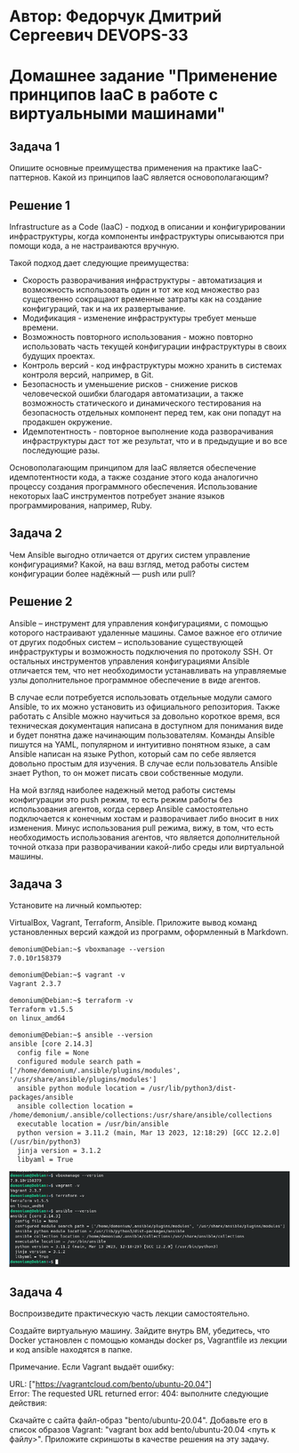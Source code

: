 # Автор: Федорчук Дмитрий Сергеевич DEVOPS-33

# Домашнее задание "Применение принципов IaaC в работе с виртуальными машинами"

## Задача 1
Опишите основные преимущества применения на практике IaaC-паттернов.
Какой из принципов IaaC является основополагающим?

## Решение 1

Infrastructure as a Code (IaaC) - подход в описании и конфигурировании инфраструктуры, когда компоненты инфраструктуры описываются при помощи кода, а не настраиваются вручную.

Такой подход дает следующие преимущества:
* Скорость разворачивания инфраструктуры - автоматизация и возможность использовать один и тот же код множество раз существенно сокращают временные затраты как на создание конфигураций, так и на их развертывание.
* Модификация - изменение инфраструктуры требует меньше времени.
* Возможность повторного использования - можно повторно использовать часть текущей конфигурации инфраструктуры в своих будущих проектах.
* Контроль версий - код инфраструктуры можно хранить в системах контроля версий, например, в Git.
* Безопасность и уменьшение рисков - снижение рисков человеческой ошибки благодаря автоматизации, а также возможность статического и динамического тестирования на безопасность отдельных компонент перед тем, как они попадут на продакшен окружение.
* Идемпотентность - повторное выполнение кода разворачивания инфраструктуры даст тот же результат, что и в предыдущие и во все последующие разы.  

Основополагающим принципом для IaaC является обеспечение идемпотентности кода, а также создание этого кода аналогично процессу создания программного обеспечения.
Использование некоторых IaaC инструментов потребует знание языков программирования, например, Ruby.

## Задача 2
Чем Ansible выгодно отличается от других систем управление конфигурациями?
Какой, на ваш взгляд, метод работы систем конфигурации более надёжный — push или pull?

## Решение 2
Ansible – инструмент для управления конфигурациями, с помощью которого настраивают удаленные машины. Самое важное его отличие от других подобных систем – использование существующей инфраструктуры и возможность подключения по протоколу SSH.
От остальных инструментов управления конфигурациями Ansible отличается тем, что нет необходимости устанавливать на управляемые узлы дополнительное программное обеспечение в виде агентов.

В случае если потребуется использовать отдельные модули самого Ansible, то их можно установить из официального репозитория.
Также работать с Ansible можно научиться за довольно короткое время, вся техническая документация написана в доступном для понимания виде и будет понятна даже начинающим пользователям.
Команды Ansible пишутся на YAML, популярном и интуитивно понятном языке, а сам Ansible написан на языке Python, который сам по себе является довольно простым для изучения. В случае если пользователь Ansible знает Python, то он может писать свои собственные модули. 

На мой взгляд наиболее надежный метод работы системы конфигурации это push режим, то есть режим работы без использования агентов, когда сервер Ansible самостоятельно подключается к конечным хостам и разворачивает либо вносит в них изменения. Минус использования pull режима, вижу, в том, что есть необходимость использования агентов, что является дополнительной точной отказа при разворачивании какой-либо среды или виртуальной машины. 

## Задача 3
Установите на личный компьютер:

VirtualBox,
Vagrant,
Terraform,
Ansible.
Приложите вывод команд установленных версий каждой из программ, оформленный в Markdown.

```
demonium@Debian:~$ vboxmanage --version
7.0.10r158379
```
```
demonium@Debian:~$ vagrant -v
Vagrant 2.3.7
```
```
demonium@Debian:~$ terraform -v
Terraform v1.5.5
on linux_amd64
```
```
demonium@Debian:~$ ansible --version
ansible [core 2.14.3]
  config file = None
  configured module search path = ['/home/demonium/.ansible/plugins/modules', '/usr/share/ansible/plugins/modules']
  ansible python module location = /usr/lib/python3/dist-packages/ansible
  ansible collection location = /home/demonium/.ansible/collections:/usr/share/ansible/collections
  executable location = /usr/bin/ansible
  python version = 3.11.2 (main, Mar 13 2023, 12:18:29) [GCC 12.2.0] (/usr/bin/python3)
  jinja version = 3.1.2
  libyaml = True
```
![img.png](IMG/img.png)

## Задача 4

Воспроизведите практическую часть лекции самостоятельно.

Создайте виртуальную машину.
Зайдите внутрь ВМ, убедитесь, что Docker установлен с помощью команды
docker ps,
Vagrantfile из лекции и код ansible находятся в папке.

Примечание. Если Vagrant выдаёт ошибку:

URL: ["https://vagrantcloud.com/bento/ubuntu-20.04"]     
Error: The requested URL returned error: 404:
выполните следующие действия:

Скачайте с сайта файл-образ "bento/ubuntu-20.04".
Добавьте его в список образов Vagrant: "vagrant box add bento/ubuntu-20.04 <путь к файлу>".
Приложите скриншоты в качестве решения на эту задачу.

